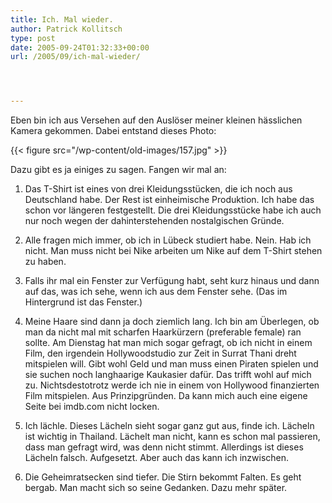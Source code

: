 ```yaml
---
title: Ich. Mal wieder.
author: Patrick Kollitsch
type: post
date: 2005-09-24T01:32:33+00:00
url: /2005/09/ich-mal-wieder/




---
```

Eben bin ich aus Versehen auf den Ausl&ouml;ser meiner kleinen h&auml;sslichen Kamera gekommen. Dabei entstand dieses Photo:

{{< figure src="/wp-content/old-images/157.jpg" >}}

Dazu gibt es ja einiges zu sagen. Fangen wir mal an:

1. Das T-Shirt ist eines von drei Kleidungsst&uuml;cken, die ich noch aus Deutschland habe. Der Rest ist einheimische Produktion. Ich habe das schon vor l&auml;ngeren festgestellt. Die drei Kleidungsst&uuml;cke habe ich auch nur noch wegen der dahinterstehenden nostalgischen Gr&uuml;nde.

2. Alle fragen mich immer, ob ich in L&uuml;beck studiert habe. Nein. Hab ich nicht. Man muss nicht bei Nike arbeiten um Nike auf dem T-Shirt stehen zu haben. 

3. Falls ihr mal ein Fenster zur Verf&uuml;gung habt, seht kurz hinaus und dann auf das, was ich sehe, wenn ich aus dem Fenster sehe. (Das im Hintergrund ist das Fenster.)

4. Meine Haare sind dann ja doch ziemlich lang. Ich bin am &Uuml;berlegen, ob man da nicht mal mit scharfen Haark&uuml;rzern (preferable female) ran sollte. Am Dienstag hat man mich sogar gefragt, ob ich nicht in einem Film, den irgendein Hollywoodstudio zur Zeit in Surrat Thani dreht mitspielen will. Gibt wohl Geld und man muss einen Piraten spielen und sie suchen noch langhaarige Kaukasier daf&uuml;r. Das trifft wohl auf mich zu. Nichtsdestotrotz werde ich nie in einem von Hollywood finanzierten Film mitspielen. Aus Prinzipgr&uuml;nden. Da kann mich auch eine eigene Seite bei imdb.com nicht locken.

5. Ich l&auml;chle. Dieses L&auml;cheln sieht sogar ganz gut aus, finde ich. L&auml;cheln ist wichtig in Thailand. L&auml;chelt man nicht, kann es schon mal passieren, dass man gefragt wird, was denn nicht stimmt. Allerdings ist dieses L&auml;cheln falsch. Aufgesetzt. Aber auch das kann ich inzwischen.

6. Die Geheimratsecken sind tiefer. Die Stirn bekommt Falten. Es geht bergab. Man macht sich so seine Gedanken. Dazu mehr sp&auml;ter.